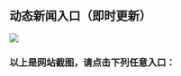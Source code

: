 ## 动态新闻入口（即时更新）

<img src="https://github.com/chengyuan99/up/blob/master/dtw20170708.jpg" />

### 以上是网站截图，请点击下列任意入口：

### 

### 

### 

### 

### 

### 

